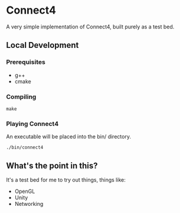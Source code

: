 # Connect4

A very simple implementation of Connect4, built purely as a test bed.

## Local Development

### Prerequisites

* g++ 
* cmake

### Compiling

`make`

### Playing Connect4

An executable will be placed into the bin/ directory. 

`./bin/connect4`

## What's the point in this?

It's a test bed for me to try out things, things like:

* OpenGL
* Unity
* Networking
